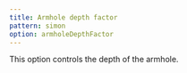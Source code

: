 ```yaml
---
title: Armhole depth factor
pattern: simon
option: armholeDepthFactor
---
```


This option controls the depth of the armhole.
